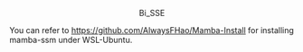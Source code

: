 <p align="center">Bi_SSE</p>

You can refer to https://github.com/AlwaysFHao/Mamba-Install for installing mamba-ssm under WSL-Ubuntu.